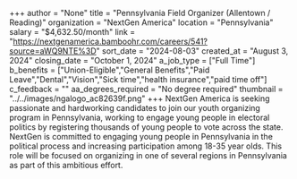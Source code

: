 +++
author = "None"
title = "Pennsylvania Field Organizer (Allentown / Reading)"
organization = "NextGen America"
location = "Pennsylvania"
salary = "$4,632.50/month"
link = "https://nextgenamerica.bamboohr.com/careers/541?source=aWQ9NTE%3D"
sort_date = "2024-08-03"
created_at = "August 3, 2024"
closing_date = "October 1, 2024"
a_job_type = ["Full Time"]
b_benefits = ["Union-Eligible","General Benefits","Paid Leave","Dental","Vision","Sick time","health insurance","paid time off"]
c_feedback = ""
aa_degrees_required = "No degree required"
thumbnail = "../../images/ngalogo_ac82639f.png"
+++
NextGen America is seeking passionate and hardworking candidates to join our youth organizing program in Pennsylvania, working to engage young people in electoral politics by registering thousands of young people to vote across the state. NextGen is committed to engaging young people in Pennsylvania in the political process and increasing participation among 18-35 year olds. This role will be focused on organizing in one of several regions in Pennsylvania as part of this ambitious effort. 
